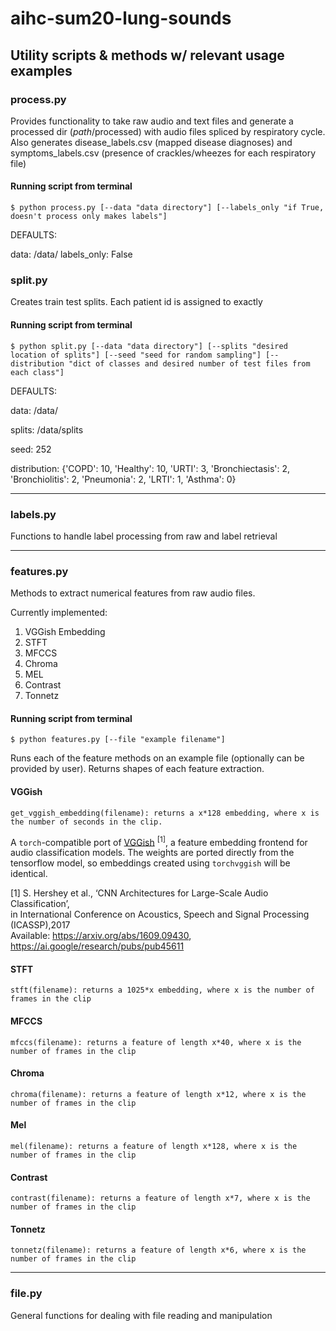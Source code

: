 # aihc-sum20-lung-sounds

## Utility scripts & methods w/ relevant usage examples
### process.py
Provides functionality to take raw audio and text files and generate a processed dir (_path_/processed) with audio files spliced by respiratory cycle. Also generates disease_labels.csv (mapped disease diagnoses) and symptoms_labels.csv (presence of crackles/wheezes for each respiratory file)  
#### Running script from terminal
```
$ python process.py [--data "data directory"] [--labels_only "if True, doesn't process only makes labels"] 
```
DEFAULTS:

data: /data/
labels_only: False
### split.py
Creates train test splits. Each patient id is assigned to exactly  
#### Running script from terminal
```
$ python split.py [--data "data directory"] [--splits "desired location of splits"] [--seed "seed for random sampling"] [--distribution "dict of classes and desired number of test files from each class"]
```
DEFAULTS:

data: /data/ 

splits: /data/splits

seed: 252

distribution: {'COPD': 10, 'Healthy': 10, 'URTI': 3, 'Bronchiectasis': 2, 'Bronchiolitis': 2,
                             'Pneumonia': 2, 'LRTI': 1, 'Asthma': 0}
<hr>

### labels.py
Functions to handle label processing from raw and label retrieval
<hr>

### features.py
Methods to extract numerical features from raw audio files.

Currently implemented:

1. VGGish Embedding 
2. STFT
3. MFCCS
4. Chroma
5. MEL
6. Contrast
7. Tonnetz
#### Running script from terminal
```
$ python features.py [--file "example filename"]
```
Runs each of the feature methods on an example file (optionally can be provided by user). Returns shapes of each feature extraction.

#### VGGish
```
get_vggish_embedding(filename): returns a x*128 embedding, where x is the number of seconds in the clip.
```

A `torch`-compatible port of [VGGish](https://github.com/tensorflow/models/tree/master/research/audioset) <sup>[1]</sup>, 
a feature embedding frontend for audio classification models. The weights are ported directly from the tensorflow model, so embeddings created using `torchvggish` will be identical.

[1]  S. Hershey et al., ‘CNN Architectures for Large-Scale Audio Classification’,\
    in International Conference on Acoustics, Speech and Signal Processing (ICASSP),2017\
    Available: https://arxiv.org/abs/1609.09430, https://ai.google/research/pubs/pub45611
#### STFT
```
stft(filename): returns a 1025*x embedding, where x is the number of frames in the clip
```
#### MFCCS
```
mfccs(filename): returns a feature of length x*40, where x is the number of frames in the clip
```
#### Chroma
```
chroma(filename): returns a feature of length x*12, where x is the number of frames in the clip
```
#### Mel
```
mel(filename): returns a feature of length x*128, where x is the number of frames in the clip
```
#### Contrast
```
contrast(filename): returns a feature of length x*7, where x is the number of frames in the clip
```
#### Tonnetz
```
tonnetz(filename): returns a feature of length x*6, where x is the number of frames in the clip
```
<hr>

### file.py
General functions for dealing with file reading and manipulation

